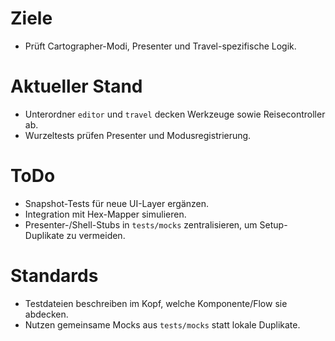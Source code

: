# Ziele
- Prüft Cartographer-Modi, Presenter und Travel-spezifische Logik.

# Aktueller Stand
- Unterordner `editor` und `travel` decken Werkzeuge sowie Reisecontroller ab.
- Wurzeltests prüfen Presenter und Modusregistrierung.

# ToDo
- Snapshot-Tests für neue UI-Layer ergänzen.
- Integration mit Hex-Mapper simulieren.
- Presenter-/Shell-Stubs in `tests/mocks` zentralisieren, um Setup-Duplikate zu vermeiden.

# Standards
- Testdateien beschreiben im Kopf, welche Komponente/Flow sie abdecken.
- Nutzen gemeinsame Mocks aus `tests/mocks` statt lokale Duplikate.
